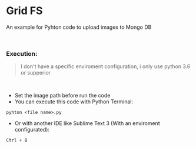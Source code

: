 # Grid FS
An example for Pyhton code to upload images to Mongo DB

<br>

### Execution:

> I don't have a specific enviroment configuration, i only use python 3.6 or supperior

<br>

- Set the image path before run the code
- You can execute this code with Python Terminal:
```
pyhton <file name>.py
```
- Or with another IDE like Sublime Text 3 (With an enviroment configurated):
````
Ctrl + B
````
